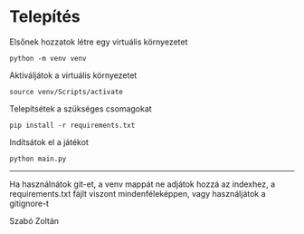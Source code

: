 # Telepítés

Elsőnek hozzatok létre egy virtuális környezetet

`python -m venv venv`

Aktiváljátok a virtuális környezetet

`source venv/Scripts/activate`

Telepítsétek a szükséges csomagokat

`pip install -r requirements.txt`

Indítsátok el a játékot

`python main.py`

------

Ha használnátok git-et, a venv mappát ne adjátok hozzá az indexhez, a requirements.txt fájlt viszont mindenféleképpen, vagy használjátok a gitignore-t

Szabó Zoltán 
